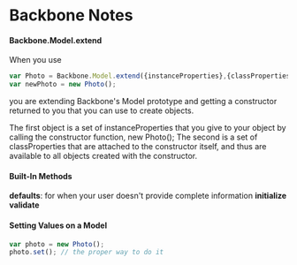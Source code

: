 Backbone Notes
====

#### Backbone.Model.extend
When you use 

```javascript
var Photo = Backbone.Model.extend({instanceProperties},{classProperties, attached to constructor});
var newPhoto = new Photo();
```

you are extending Backbone's Model prototype and getting a constructor returned to you that you can use to create objects.

The first object is a set of instanceProperties that you give to your object by calling the constructor function, new Photo();
The second is a set of classProperties that are attached to the constructor itself, and thus are available to all objects created with the constructor.

#### Built-In Methods

**defaults**: for when your user doesn't provide complete information
**initialize**
**validate**

#### Setting Values on a Model
```javascript
var photo = new Photo();
photo.set(); // the proper way to do it
```
